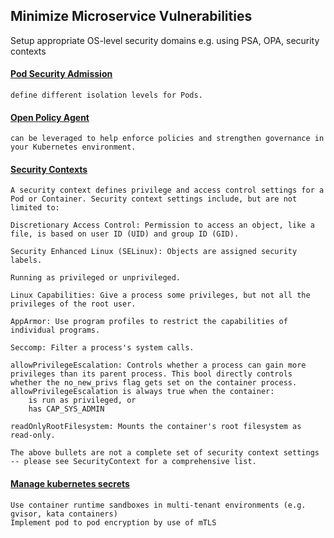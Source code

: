 ## Minimize Microservice Vulnerabilities

Setup appropriate OS-level security domains e.g. using PSA, OPA, security contexts
#### [Pod Security Admission](https://kubernetes.io/docs/tasks/configure-pod-container/migrate-from-psp/)

    define different isolation levels for Pods.

#### [Open Policy Agent](https://kubernetes.io/blog/2019/08/06/opa-gatekeeper-policy-and-governance-for-kubernetes/)

    can be leveraged to help enforce policies and strengthen governance in your Kubernetes environment.

#### [Security Contexts](https://kubernetes.io/docs/tasks/configure-pod-container/security-context/)
    
    A security context defines privilege and access control settings for a Pod or Container. Security context settings include, but are not limited to:
    
    Discretionary Access Control: Permission to access an object, like a file, is based on user ID (UID) and group ID (GID).
    
    Security Enhanced Linux (SELinux): Objects are assigned security labels.
    
    Running as privileged or unprivileged.
    
    Linux Capabilities: Give a process some privileges, but not all the privileges of the root user.
    
    AppArmor: Use program profiles to restrict the capabilities of individual programs.
    
    Seccomp: Filter a process's system calls.
    
    allowPrivilegeEscalation: Controls whether a process can gain more privileges than its parent process. This bool directly controls whether the no_new_privs flag gets set on the container process. allowPrivilegeEscalation is always true when the container:
        is run as privileged, or
        has CAP_SYS_ADMIN
    
    readOnlyRootFilesystem: Mounts the container's root filesystem as read-only.
    
    The above bullets are not a complete set of security context settings -- please see SecurityContext for a comprehensive list.

#### [Manage kubernetes secrets]()

    Use container runtime sandboxes in multi-tenant environments (e.g. gvisor, kata containers)
    Implement pod to pod encryption by use of mTLS

